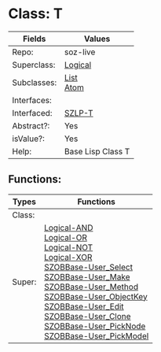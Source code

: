 
# Class:	T

| Fields | Values |
| --------- | --------- |
| Repo: | soz-live |
| Superclass: | [Logical](Logical.html) |
| Subclasses: | [List](List.html) <br> [Atom](Atom.html) |
| Interfaces: |  |
| Interfaced: | [SZLP-T](SZLP-T.html) |
| Abstract?: | Yes |
| isValue?: | Yes |
| Help: | Base Lisp Class T |


## Functions:

| Types | Functions |
| --------- | --------- |
| Class: |  |
| Super: | [Logical-AND](Logical.html) <br> [Logical-OR](Logical.html) <br> [Logical-NOT](Logical.html) <br> [Logical-XOR](Logical.html) <br> [SZOBBase-User_Select](SZOBBase.html) <br> [SZOBBase-User_Make](SZOBBase.html) <br> [SZOBBase-User_Method](SZOBBase.html) <br> [SZOBBase-User_ObjectKey](SZOBBase.html) <br> [SZOBBase-User_Edit](SZOBBase.html) <br> [SZOBBase-User_Clone](SZOBBase.html) <br> [SZOBBase-User_PickNode](SZOBBase.html) <br> [SZOBBase-User_PickModel](SZOBBase.html) |


